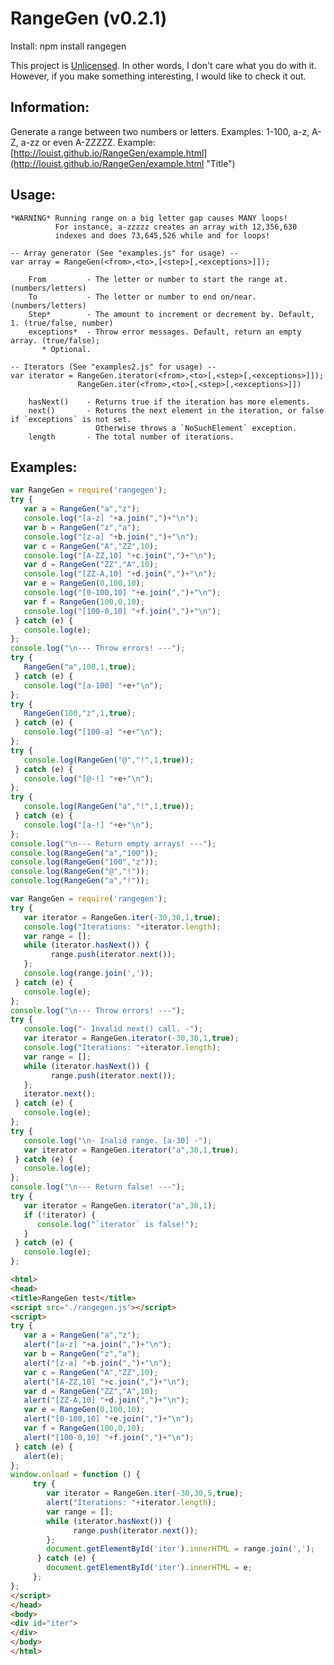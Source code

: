 RangeGen (v0.2.1)
======

Install: npm install rangegen

This project is [Unlicensed](http://unlicense.org/ "Title").
In other words, I don't care what you do with it.
However, if you make something interesting, I would like to check it out.

Information:
------
Generate a range between two numbers or letters. Examples: 1-100, a-z, A-Z, a-zz or even A-ZZZZZ.
Example: [http://louist.github.io/RangeGen/example.html](http://louist.github.io/RangeGen/example.html "Title")

Usage:
-------
    *WARNING* Running range on a big letter gap causes MANY loops!
              For instance, a-zzzzz creates an array with 12,356,630
              indexes and does 73,645,526 while and for loops!

    -- Array generator (See "examples.js" for usage) --
    var array = RangeGen(<from>,<to>,[<step>[,<exceptions>]]);

        From         - The letter or number to start the range at. (numbers/letters)
        To           - The letter or number to end on/near. (numbers/letters)
        Step*        - The amount to increment or decrement by. Default, 1. (true/false, number)
        exceptions*  - Throw error messages. Default, return an empty array. (true/false);
           * Optional.

    -- Iterators (See "examples2.js" for usage) --
    var iterator = RangeGen.iterator(<from>,<to>[,<step>[,<exceptions>]]);
                   RangeGen.iter(<from>,<to>[,<step>[,<exceptions>]])

        hasNext()    - Returns true if the iteration has more elements.
        next()       - Returns the next element in the iteration, or false if `exceptions` is not set.
                       Otherwise throws a `NoSuchElement` exception.
        length       - The total number of iterations.


Examples:
-------
```javascript
var RangeGen = require('rangegen');
try {
   var a = RangeGen("a","z");
   console.log("[a-z] "+a.join(",")+"\n");
   var b = RangeGen("z","a");
   console.log("[z-a] "+b.join(",")+"\n");
   var c = RangeGen("A","ZZ",10);
   console.log("[A-ZZ,10] "+c.join(",")+"\n");
   var d = RangeGen("ZZ","A",10);
   console.log("[ZZ-A,10] "+d.join(",")+"\n");
   var e = RangeGen(0,100,10);
   console.log("[0-100,10] "+e.join(",")+"\n");
   var f = RangeGen(100,0,10);
   console.log("[100-0,10] "+f.join(",")+"\n");
 } catch (e) {
   console.log(e);
};
console.log("\n--- Throw errors! ---");
try {
   RangeGen("a",100,1,true);
 } catch (e) {
   console.log("[a-100] "+e+"\n");
};
try {
   RangeGen(100,"z",1,true);
 } catch (e) {
   console.log("[100-a] "+e+"\n");
};
try {
   console.log(RangeGen("@","!",1,true));
 } catch (e) {
   console.log("[@-!] "+e+"\n");
};
try {
   console.log(RangeGen("a","!",1,true));
 } catch (e) {
   console.log("[a-!] "+e+"\n");
};
console.log("\n--- Return empty arrays! ---");
console.log(RangeGen("a","100"));
console.log(RangeGen("100","z"));
console.log(RangeGen("@","!"));
console.log(RangeGen("a","!"));
```
```javascript
var RangeGen = require('rangegen');
try {
   var iterator = RangeGen.iter(-30,30,1,true);
   console.log("Iterations: "+iterator.length);
   var range = [];
   while (iterator.hasNext()) {
         range.push(iterator.next());
   };
   console.log(range.join(','));
 } catch (e) {
   console.log(e);
};
console.log("\n--- Throw errors! ---");
try {
   console.log("- Invalid next() call. -");
   var iterator = RangeGen.iterator(-30,30,1,true);
   console.log("Iterations: "+iterator.length);
   var range = [];
   while (iterator.hasNext()) {
         range.push(iterator.next());
   };
   iterator.next();
 } catch (e) {
   console.log(e);
};
try {
   console.log("\n- Inalid range. [a-30] -");
   var iterator = RangeGen.iterator("a",30,1,true);
 } catch (e) {
   console.log(e);
};
console.log("\n--- Return false! ---");
try {
   var iterator = RangeGen.iterator("a",30,1);
   if (!iterator) {
      console.log("`iterator` is false!");
   }
 } catch (e) {
   console.log(e);
};
```
```html
<html>
<head>
<title>RangeGen test</title>
<script src="./rangegen.js"></script>
<script>
try {
   var a = RangeGen("a","z");
   alert("[a-z] "+a.join(",")+"\n");
   var b = RangeGen("z","a");
   alert("[z-a] "+b.join(",")+"\n");
   var c = RangeGen("A","ZZ",10);
   alert("[A-ZZ,10] "+c.join(",")+"\n");
   var d = RangeGen("ZZ","A",10);
   alert("[ZZ-A,10] "+d.join(",")+"\n");
   var e = RangeGen(0,100,10);
   alert("[0-100,10] "+e.join(",")+"\n");
   var f = RangeGen(100,0,10);
   alert("[100-0,10] "+f.join(",")+"\n");
 } catch (e) {
   alert(e);
};
window.onload = function () {
     try {
        var iterator = RangeGen.iter(-30,30,5,true);
        alert("Iterations: "+iterator.length);
        var range = [];
        while (iterator.hasNext()) {
              range.push(iterator.next());
        };
        document.getElementById('iter').innerHTML = range.join(',');
      } catch (e) {
        document.getElementById('iter').innerHTML = e;
     };
};
</script>
</head>
<body>
<div id="iter">
</div>
</body>
</html>
```
